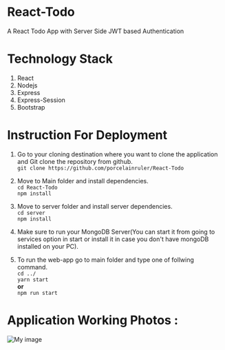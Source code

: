# React-Todo  
A React Todo App with Server Side JWT based Authentication    
  
# Technology Stack  
1. React
2. Nodejs
3. Express
4. Express-Session
5. Bootstrap  

# Instruction For Deployment  
1. Go to your cloning destination where you want to clone the application and Git clone the repository from github.  
        `git clone https://github.com/porcelainruler/React-Todo`  

2. Move to Main folder and install dependencies.  
        `cd React-Todo`  
        `npm install`  

3. Move to server folder and install server dependencies.  
        `cd server`  
        `npm install`

4. Make sure to run your MongoDB Server(You can start it from going to services option in start or install it in case you don't have mongoDB installed on your PC).  

5. To run the web-app go to main folder and type one of follwing command.  
        `cd ../`  
        `yarn start`  
           **or**  
        `npm run start`  

# Application Working Photos :
![My image](porcelainruler.github.com/React-Todo/photos/1.jpeg)





